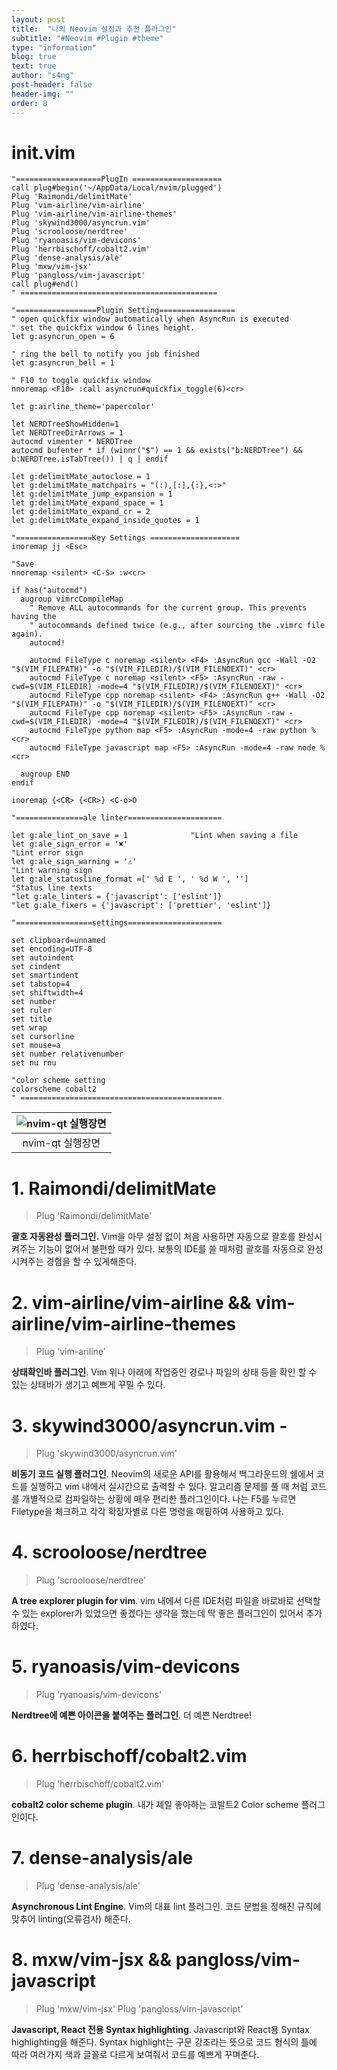 ```yaml
---
layout: post
title:  "나의 Neovim 설정과 추천 플러그인"
subtitle: "#Neovim #Plugin #theme"
type: "information"
blog: true
text: true
author: "s4ng"
post-header: false
header-img: ""
order: 8
---
```


# init.vim
```
"===================PlugIn ====================
call plug#begin('~/AppData/Local/nvim/plugged')
Plug 'Raimondi/delimitMate'
Plug 'vim-airline/vim-airline'
Plug 'vim-airline/vim-airline-themes'
Plug 'skywind3000/asyncrun.vim'
Plug 'scrooloose/nerdtree'
Plug 'ryanoasis/vim-devicons'
Plug 'herrbischoff/cobalt2.vim'
Plug 'dense-analysis/ale'
Plug 'mxw/vim-jsx'
Plug 'pangloss/vim-javascript'
call plug#end()
" ============================================

"==================Plugin Setting=================
" open quickfix window automatically when AsyncRun is executed
" set the quickfix window 6 lines height.
let g:asyncrun_open = 6

" ring the bell to notify you job finished
let g:asyncrun_bell = 1

" F10 to toggle quickfix window
nnoremap <F10> :call asyncrun#quickfix_toggle(6)<cr>

let g:airline_theme='papercolor'

let NERDTreeShowHidden=1
let NERDTreeDirArrows = 1
autocmd vimenter * NERDTree
autocmd bufenter * if (winnr("$") == 1 && exists("b:NERDTree") && b:NERDTree.isTabTree()) | q | endif

let g:delimitMate_autoclose = 1
let g:delimitMate_matchpairs = "(:),[:],{:},<:>"
let g:delimitMate_jump_expansion = 1
let g:delimitMate_expand_space = 1
let g:delimitMate_expand_cr = 2
let g:delimitMate_expand_inside_quotes = 1

"=================Key Settings ====================
inoremap jj <Esc>

"Save
nnoremap <silent> <C-S> :w<cr>

if has("autocmd")
  augroup vimrcCompileMap
    " Remove ALL autocommands for the current group. This prevents having the
    " autocommands defined twice (e.g., after sourcing the .vimrc file again).
    autocmd!

    autocmd FileType c noremap <silent> <F4> :AsyncRun gcc -Wall -O2 "$(VIM_FILEPATH)" -o "$(VIM_FILEDIR)/$(VIM_FILENOEXT)" <cr>
    autocmd FileType c noremap <silent> <F5> :AsyncRun -raw -cwd=$(VIM_FILEDIR) -mode=4 "$(VIM_FILEDIR)/$(VIM_FILENOEXT)" <cr>
    autocmd FileType cpp noremap <silent> <F4> :AsyncRun g++ -Wall -O2 "$(VIM_FILEPATH)" -o "$(VIM_FILEDIR)/$(VIM_FILENOEXT)" <cr>
    autocmd FileType cpp noremap <silent> <F5> :AsyncRun -raw -cwd=$(VIM_FILEDIR) -mode=4 "$(VIM_FILEDIR)/$(VIM_FILENOEXT)" <cr>
    autocmd FileType python map <F5> :AsyncRun -mode=4 -raw python % <cr>
    autocmd FileType javascript map <F5> :AsyncRun -mode=4 -raw node % <cr>

  augroup END
endif

inoremap {<CR> {<CR>} <C-o>O

"===============ale linter=====================

let g:ale_lint_on_save = 1              "Lint when saving a file
let g:ale_sign_error = '✖'                                                      "Lint error sign
let g:ale_sign_warning = '⚠'                                                    "Lint warning sign
let g:ale_statusline_format =[' %d E ', ' %d W ', '']                           "Status line texts
"let g:ale_linters = {'javascript': ['eslint']} 
"let g:ale_fixers = {'javascript': ['prettier', 'eslint']}  

"=================settings=====================

set clipboard=unnamed
set encoding=UTF-8
set autoindent
set cindent
set smartindent
set tabstop=4
set shiftwidth=4
set number
set ruler
set title
set wrap
set cursorline
set mouse=a
set number relativenumber
set nu rnu

"color scheme setting
colorscheme cobalt2
" =============================================
```



| ![nvim-qt 실행장면](./vim.gif) | 
|:--:| 
| nvim-qt 실행장면 |



# 1. Raimondi/delimitMate
> Plug 'Raimondi/delimitMate'

**괄호 자동완성 플러그인.** Vim을 아무 설정 없이 처음 사용하면 자동으로 괄호를 완성시켜주는 기능이 없어서 불편할 때가 있다. 보통의 IDE를 쓸 때처럼 괄호를 자동으로 완성시켜주는 경험을 할 수 있게해준다.




# 2. vim-airline/vim-airline && vim-airline/vim-airline-themes
> Plug 'vim-ariline'

**상태확인바 플러그인**. Vim 위나 아래에 작업중인 경로나 파일의 상태 등을 확인 할 수 있는 상태바가 생기고 예쁘게 꾸밀 수 있다.




# 3. skywind3000/asyncrun.vim - 
> Plug 'skywind3000/asyncrun.vim'

**비동기 코드 실행 플러그인**. Neovim의 새로운 API를 활용해서 백그라운드의 쉘에서 코드를 실행하고 vim 내에서 실시간으로 출력할 수 있다. 알고리즘 문제를 풀 때 처럼 코드를 개별적으로 컴파일하는 상황에 매우 편리한 플러그인이다. 나는 F5를 누르면 Filetype을 체크하고 각각 확장자별로 다른 명령을 매핑하여 사용하고 있다.




# 4. scrooloose/nerdtree
> Plug 'scrooloose/nerdtree'

**A tree explorer plugin for vim**. vim 내에서 다른 IDE처럼 파일을 바로바로 선택할 수 있는 explorer가 있었으면 좋겠다는 생각을 했는데 딱 좋은 플러그인이 있어서 추가하였다.




# 5. ryanoasis/vim-devicons
> Plug 'ryanoasis/vim-devicons'

**Nerdtree에 예쁜 아이콘을 붙여주는 플러그인**. 더 예쁜 Nerdtree!




# 6. herrbischoff/cobalt2.vim
> Plug 'herrbischoff/cobalt2.vim'

**cobalt2 color scheme plugin**. 내가 제일 좋아하는 코발트2 Color scheme 플러그인이다.




# 7. dense-analysis/ale
> Plug 'dense-analysis/ale'

**Asynchronous Lint Engine**. Vim의 대표 lint 플러그인. 코드 문법을 정해진 규칙에 맞추어 linting(오류검사) 해준다.  




# 8. mxw/vim-jsx && pangloss/vim-javascript
> Plug 'mxw/vim-jsx'
> Plug 'pangloss/vim-javascript'

**Javascript, React 전용 Syntax highlighting**. Javascript와 React용 Syntax highlighting을 해준다. Syntax highlight는 구문 강조라는 뜻으로 코드 형식의 틀에 따라 여러가지 색과 글꼴로 다르게 보여줘서 코드를 예쁘게 꾸며준다.
